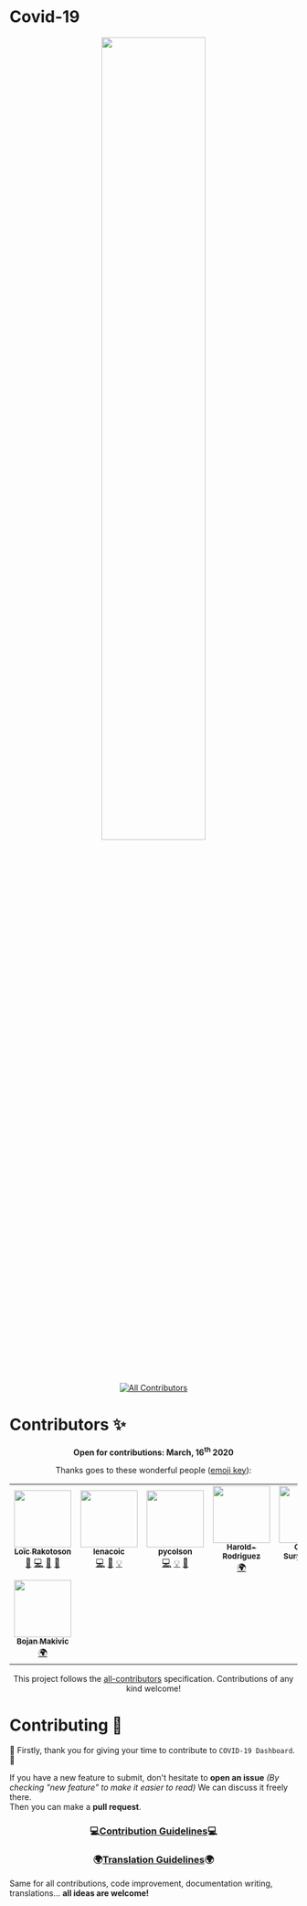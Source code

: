 # Covid-19
<div align="center">
 
<a href="https://loicrakotoson.com/Covid-19/">
<img src="https://repository-images.githubusercontent.com/242967832/e1f65f00-584c-11ea-94ab-bfae07c4b42d"  width="60%" style="min-height:'250px'"/>
</a>

<!-- ALL-CONTRIBUTORS-BADGE:START - Do not remove or modify this section -->
[![All Contributors](https://img.shields.io/badge/all_contributors-8-orange.svg?style=flat-square)](#contributors-)
<!-- ALL-CONTRIBUTORS-BADGE:END -->
</div>

# Contributors ✨
<div align="center">

**Open for contributions: March, 16<sup>th</sup> 2020**

Thanks goes to these wonderful people ([emoji key](https://allcontributors.org/docs/en/emoji-key)):

<!-- ALL-CONTRIBUTORS-LIST:START - Do not remove or modify this section -->
<!-- prettier-ignore-start -->
<!-- markdownlint-disable -->
<table>
  <tr>
    <td align="center"><a href="https://loicrakotoson.com"><img src="https://avatars1.githubusercontent.com/u/41545040?v=4" width="100px;" alt=""/><br /><sub><b>Loïc Rakotoson</b></sub></a><br /><a href="#projectManagement-Lrakotoson" title="Project Management">📆</a> <a href="https://github.com/Lrakotoson/Covid-19/commits?author=Lrakotoson" title="Code">💻</a> <a href="#maintenance-Lrakotoson" title="Maintenance">🚧</a> <a href="#ideas-Lrakotoson" title="Ideas, Planning, & Feedback">🤔</a></td>
    <td align="center"><a href="https://github.com/lenacoic"><img src="https://avatars0.githubusercontent.com/u/50864921?v=4" width="100px;" alt=""/><br /><sub><b>lenacoic</b></sub></a><br /><a href="https://github.com/Lrakotoson/Covid-19/commits?author=lenacoic" title="Code">💻</a> <a href="#ideas-lenacoic" title="Ideas, Planning, & Feedback">🤔</a> <a href="#example-lenacoic" title="Examples">💡</a></td>
    <td align="center"><a href="https://github.com/pycolson"><img src="https://avatars1.githubusercontent.com/u/60988565?v=4" width="100px;" alt=""/><br /><sub><b>pycolson</b></sub></a><br /><a href="https://github.com/Lrakotoson/Covid-19/commits?author=pycolson" title="Code">💻</a> <a href="#example-pycolson" title="Examples">💡</a> <a href="#ideas-pycolson" title="Ideas, Planning, & Feedback">🤔</a></td>
    <td align="center"><a href="https://github.com/Harold-Rodriguez"><img src="https://avatars0.githubusercontent.com/u/56844540?v=4" width="100px;" alt=""/><br /><sub><b>Harold-Rodriguez</b></sub></a><br /><a href="#translation-Harold-Rodriguez" title="Translation">🌍</a></td>
    <td align="center"><a href="https://github.com/Gauraviitkgp"><img src="https://avatars3.githubusercontent.com/u/23613158?v=4" width="100px;" alt=""/><br /><sub><b>Gaurav Suryawanshi</b></sub></a><br /><a href="#translation-Gauraviitkgp" title="Translation">🌍</a></td>
    <td align="center"><a href="https://github.com/llubosz"><img src="https://avatars2.githubusercontent.com/u/2283771?v=4" width="100px;" alt=""/><br /><sub><b>Łukasz Lubosz</b></sub></a><br /><a href="#translation-llubosz" title="Translation">🌍</a> <a href="#ideas-llubosz" title="Ideas, Planning, & Feedback">🤔</a></td>
    <td align="center"><a href="https://github.com/hershkoy"><img src="https://avatars3.githubusercontent.com/u/13259380?v=4" width="100px;" alt=""/><br /><sub><b>hershkoy</b></sub></a><br /><a href="#ideas-hershkoy" title="Ideas, Planning, & Feedback">🤔</a> <a href="#example-hershkoy" title="Examples">💡</a></td>
  </tr>
  <tr>
    <td align="center"><a href="https://github.com/BojanMakivic"><img src="https://avatars1.githubusercontent.com/u/59933743?v=4" width="100px;" alt=""/><br /><sub><b>Bojan Makivic</b></sub></a><br /><a href="#translation-BojanMakivic" title="Translation">🌍</a></td>
  </tr>
</table>

<!-- markdownlint-enable -->
<!-- prettier-ignore-end -->
<!-- ALL-CONTRIBUTORS-LIST:END -->

This project follows the [all-contributors](https://github.com/all-contributors/all-contributors) specification. Contributions of any kind welcome!

</div>

# Contributing 🤝
🎊 Firstly, thank you for giving your time to contribute to `COVID-19 Dashboard`. 🎊

If you have a new feature to submit, don't hesitate to **open an issue** _(By checking "new feature" to make it easier to read)_ We can discuss it freely there.  
Then you can make a **pull request**.

<div align="center">
 
 ### 💻[Contribution Guidelines](https://github.com/Lrakotoson/Covid-19/blob/master/.github/CONTRIBUTING.md)💻
 
 ### 🌍[Translation Guidelines](https://github.com/Lrakotoson/Covid-19/blob/master/.github/CONTRIBUTING.md#implement-translation)🌍
 
 </div>

Same for all contributions, code improvement, documentation writing, translations... **all ideas are welcome!**
